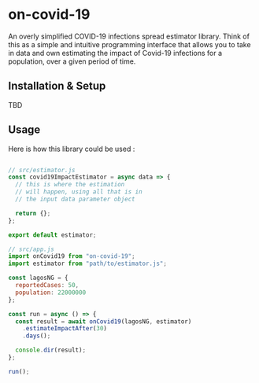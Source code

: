 # on-covid-19

An overly simplified COVID-19 infections spread estimator library. Think of this as a simple and intuitive programming interface that allows you to take in data and own estimating the impact of Covid-19 infections for a population, over a given period of time.

## Installation & Setup

TBD


## Usage

Here is how this library could be used :

```javascript

// src/estimator.js
const covid19ImpactEstimator = async data => {
  // this is where the estimation 
  // will happen, using all that is in 
  // the input data parameter object

  return {};
};

export default estimator;

// src/app.js
import onCovid19 from "on-covid-19";
import estimator from "path/to/estimator.js";

const lagosNG = {
  reportedCases: 50,
  population: 22000000
};

const run = async () => {
  const result = await onCovid19(lagosNG, estimator)
    .estimateImpactAfter(30)
    .days();

  console.dir(result);
};

run();

```

<!--- 
E.g There will be 79 beds left to treat 3,500 severe COVID-19 patients who require hospitalization to recover.

THIS IS THE BIG PROBLEM: Nigeria will only have 79 unfilled beds but without extreme social distancing 
will have 921 sever COVID-19 positive cases 30 days from now. 
HOW ARE WE GOING TO TREAT THE OTHER 842 PATIENTS THAT REQUIRE HOSPITALIZATION TO RECOVER? 
(We would need 3.7 more hospitals the size of UBTH, each with 226 beds, to handle this number of patients).

Nigeria has five hospital beds per 10,000 population cc page 13 of https://www.rvo.nl/sites/default/files/Market_Study_Health_Nigeria.pdf
-->
